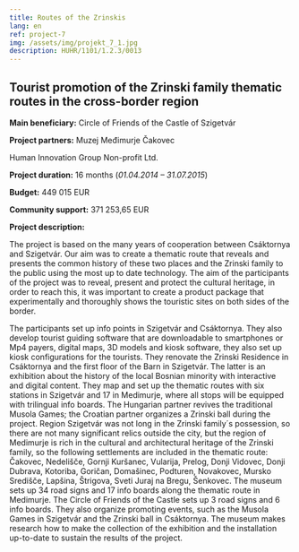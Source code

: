 ```yaml
---
title: Routes of the Zrinskis
lang: en
ref: project-7
img: /assets/img/projekt_7_1.jpg
description: HUHR/1101/1.2.3/0013
---
```


## Tourist promotion of the Zrinski family thematic routes in the cross-border region

**Main beneficiary:** Circle of Friends of the Castle of Szigetvár

**Project partners:** Muzej Međimurje Čakovec

Human Innovation Group Non-profit Ltd.

**Project duration:** 16 months (_01.04.2014 – 31.07.2015_)

**Budget:** 449 015 EUR

**Community support:** 371 253,65 EUR

**Project description:**

The project is based on the many years of cooperation between Csáktornya and Szigetvár. Our aim was to create a thematic route that reveals and presents the common history of these two places and the Zrinski family to the public using the most up to date technology. The aim of the participants of the project was to reveal, present and protect the cultural heritage, in order to reach this, it was important to create a product package that experimentally and thoroughly shows the touristic sites on both sides of the border.

The participants set up info points in Szigetvár and Csáktornya. They also develop tourist guiding software that are downloadable to smartphones or Mp4 payers, digital maps, 3D models and kiosk software, they also set up kiosk configurations for the tourists. They renovate the Zrinski Residence in Csáktornya and the first floor of the Barn in Szigetvár. The latter is an exhibition about the history of the local Bosnian minority with interactive and digital content. They map and set up the thematic routes with six stations in Szigetvár and 17 in Medimurje, where all stops will be equipped with trilingual info boards. The Hungarian partner revives the traditional Musola Games; the Croatian partner organizes a Zrinski ball during the project. Region Szigetvár was not long in the Zrinski family´s possession, so there are not many significant relics outside the city, but the region of Medimurje is rich in the cultural and architectural heritage of the Zrinski family, so the following settlements are included in the thematic route: Čakovec, Nedelišče, Gornji Kuršanec, Vularija, Prelog, Donji Vidovec, Donji Dubrava, Kotoriba, Goričan, Domašinec, Podturen, Novakovec, Mursko Središče, Lapšina, Štrigova, Sveti Juraj na Bregu, Šenkovec. The museum sets up 34 road signs and 17 info boards along the thematic route in Medimurje. The Circle of Friends of the Castle sets up 3 road signs and 6 info boards. They also organize promoting events, such as the Musola Games in Szigetvár and the Zrinski ball in Csáktornya. The museum makes research how to make the collection of the exhibition and the installation up-to-date to sustain the results of the project.
